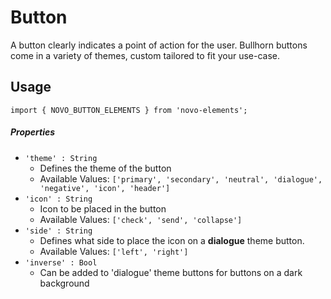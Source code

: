 # Button
A button clearly indicates a point of action for the user. Bullhorn buttons come in a variety of themes, custom tailored to fit your use-case.

## Usage
    import { NOVO_BUTTON_ELEMENTS } from 'novo-elements';

##### Properties
- `'theme' : String`
    * Defines the theme of the button
    * Available Values: `['primary', 'secondary', 'neutral', 'dialogue', 'negative', 'icon', 'header']`
- `'icon' : String`
    * Icon to be placed in the button
    * Available Values: `['check', 'send', 'collapse']`
- `'side' : String`
    * Defines what side to place the icon on a **dialogue** theme button.
    * Available Values: `['left', 'right']`
- `'inverse' : Bool`
    * Can be added to 'dialogue' theme buttons for buttons on a dark background